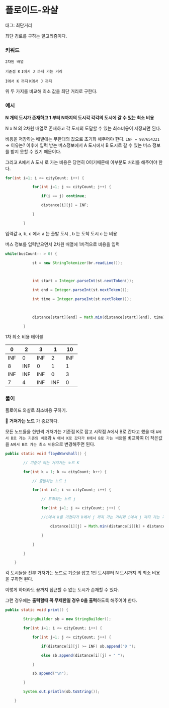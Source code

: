 # 플로이드-와샬

태그: 최단거리

최단 경로를 구하는 알고리즘이다.

### 키워드

`2차원 배열`

`기준점 K`   `I에서 J 까지 가는 거리`

`I에서 K 까지`   `K에서 J 까지`

위 두 가지를 비교해 최소 값을 최단 거리로 구한다.

### 예시

**N 개의 도시가 존재하고 1 부터 N까지의 도시각 각각의 도시에 갈 수 있는 최소 비용**

N x N 의 2차원 배열로 존재하고 각 도시의 도달할 수 있는 최소비용이 저장되면 된다.

비용을 저장하는 배열에는 무한대의 값으로 초기화 해주어야 한다. `INF = 987654321` ⇒ 이유는? 이후에 입력 받는 버스정보에서 A 도시에서 B 도시로 갈 수 있는 버스 정보를 받지 못할 수 있기 때문이다.

그리고 A에서 A 도시 로 가는 비용은 당연히 0이기때문에 이부분도 처리를 해주어야 한다.

```java
for(int i=1; i <= cityCount; i++) {

			for(int j=1; j <= cityCount; j++) {

				if(i == j) continue;

				distance[i][j] = INF;

			}

		}
```

입력값 a, b, c 에서 a 는 출발 도시 , b 는 도착 도시 c 는 비용

버스 정보를 입력받으면서 2차원 배열에 1차적으로 비용을 입력

```java
while(busCount-- > 0) {

			st = new StringTokenizer(br.readLine());

			

			int start = Integer.parseInt(st.nextToken());

			int end = Integer.parseInt(st.nextToken());

			int time = Integer.parseInt(st.nextToken());

			

			distance[start][end] = Math.min(distance[start][end], time);	

		}
```

1차 최소 비용 테이블

| 0  | 2  | 3  | 1  | 10  |
| --- | --- | --- | --- | --- |
| INF  | 0  | INF  | 2  | INF  |
| 8  | INF  | 0  | 1  | 1  |
| INF  | INF  | INF  | 0  | 3  |
| 7  | 4  | INF  | INF  | 0  |

### 풀이

플로이드 와샬로 최소비용 구하기.

🧨 **거쳐가는 노드** 가 중요하다.

모든 노드들을 한번씩 거쳐가는 기준점 K로 잡고 시작점 A에서 B로 간다고 했을 때 `A에서 B로 가는 기존의 비용`과 `A 에서 K로 갔다가 K에서 B로 가는 비용`을 비교하여 더 작은값을 `A에서 B로 가는 최소 비용`으로 변경해주면 된다.

```java
public static void floydWarshall() {

		// 기준이 되는 거쳐가는 노드 K

		for(int k = 1; k <= cityCount; k++) {

			// 출발하는 노드 i

			for(int i=1; i <= cityCount; i++) {

				// 도착하는 노드 j

				for(int j=1; j <= cityCount; j++) {

				//i에서 k를 거쳤다가 k에서 j 까지 가는 거리와 i에서 j 까지 가는 거리를 비교해서 작은 값이 최소거리이다.

					distance[i][j] = Math.min(distance[i][k] + distance[k][j], distance[i][j]);

				}

			}

		}

	}
```

각 도시들을 전부 거쳐가는 노드로 기준을 잡고 1번 도시부터 N 도시까지 의 최소 비용을 구하면 된다.

이렇게 하더라도 끝까지 접근할 수 없는 도시가 존재할 수 있다.

그런 경우에는 **출력할때 꼭 무제한일 경우 0을 출력**하도록 해주어야 한다.

```java
public static void print() {

		StringBuilder sb = new StringBuilder();

		for(int i=1; i <= cityCount; i++) {

			for(int j=1; j <= cityCount; j++) {

				if(distance[i][j] >= INF) sb.append("0 ");

				else sb.append(distance[i][j] + " ");

			}

			sb.append("\n");

		}

		System.out.println(sb.toString());

	}
```
